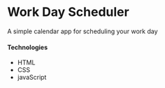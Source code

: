 # Work Day Scheduler
A simple calendar app for scheduling your work day

#### Technologies
* HTML
* CSS
* javaScript
